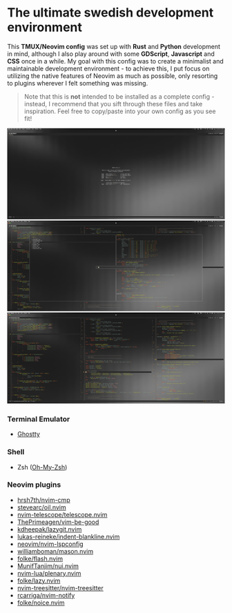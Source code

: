 # The ultimate swedish development environment

This **TMUX/Neovim config** was set up with **Rust** and **Python** development in mind, although I also play around with some **GDScript**, **Javascript** and **CSS** once in a while. My goal with this config was to create a minimalist and maintainable development environment - to achieve this, I put focus on utilizing the native features of Neovim as much as possible, only resorting to plugins wherever I felt something was missing.
> Note that this is **not** intended to be installed as a complete config - instead, I recommend that you sift through these files and take inspiration. Feel free to copy/paste into your own config as you see fit!

![1](screenshots/1.png)
![2](screenshots/2.png)
![3](screenshots/3.png)

### Terminal Emulator
+ [Ghostty](https://ghostty.org)

### Shell
+ Zsh ([Oh-My-Zsh](https://ohmyz.sh/))

### Neovim plugins
+ [hrsh7th/nvim-cmp](https://dotfyle.com/plugins/hrsh7th/nvim-cmp)
+ [stevearc/oil.nvim](https://dotfyle.com/plugins/stevearc/oil.nvim)
+ [nvim-telescope/telescope.nvim](https://dotfyle.com/plugins/nvim-telescope/telescope.nvim)
+ [ThePrimeagen/vim-be-good](https://dotfyle.com/plugins/ThePrimeagen/vim-be-good)
+ [kdheepak/lazygit.nvim](https://dotfyle.com/plugins/kdheepak/lazygit.nvim)
+ [lukas-reineke/indent-blankline.nvim](https://dotfyle.com/plugins/lukas-reineke/indent-blankline.nvim)
+ [neovim/nvim-lspconfig](https://dotfyle.com/plugins/neovim/nvim-lspconfig)
+ [williamboman/mason.nvim](https://dotfyle.com/plugins/williamboman/mason.nvim)
+ [folke/flash.nvim](https://dotfyle.com/plugins/folke/flash.nvim)
+ [MunifTanjim/nui.nvim](https://dotfyle.com/plugins/MunifTanjim/nui.nvim)
+ [nvim-lua/plenary.nvim](https://dotfyle.com/plugins/nvim-lua/plenary.nvim)
+ [folke/lazy.nvim](https://dotfyle.com/plugins/folke/lazy.nvim)
+ [nvim-treesitter/nvim-treesitter](https://dotfyle.com/plugins/nvim-treesitter/nvim-treesitter)
+ [rcarriga/nvim-notify](https://dotfyle.com/plugins/rcarriga/nvim-notify)
+ [folke/noice.nvim](https://dotfyle.com/plugins/folke/noice.nvim)
